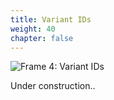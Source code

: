 ```yaml
---
title: Variant IDs
weight: 40
chapter: false
---
```


![Frame 4: Variant IDs](/s2dm/images/Frame%204.png)

Under construction..
